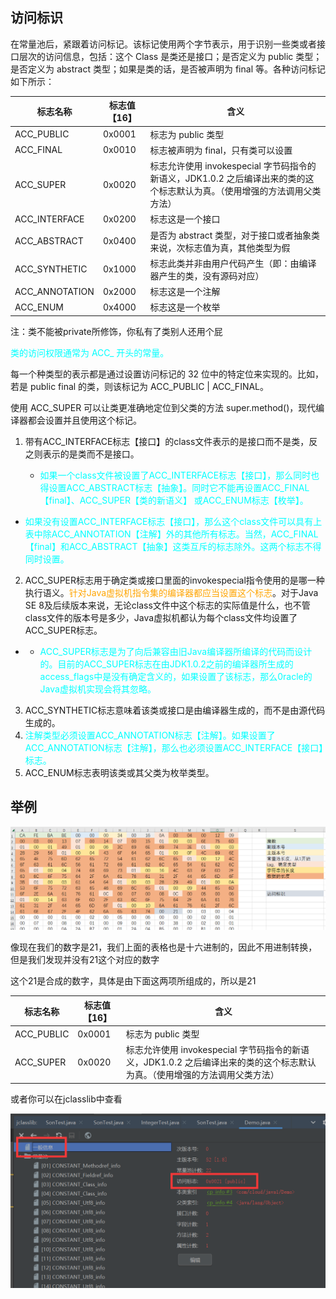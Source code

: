 ## 访问标识

在常量池后，紧跟着访问标记。该标记使用两个字节表示，用于识别一些类或者接口层次的访问信息，包括：这个 Class 是类还是接口；是否定义为 public 类型；是否定义为 abstract 类型；如果是类的话，是否被声明为 final 等。各种访问标记如下所示：

| 标志名称       | 标志值【16】 | 含义                                                         |
| -------------- | ------------ | ------------------------------------------------------------ |
| ACC_PUBLIC     | 0x0001       | 标志为 public 类型                                           |
| ACC_FINAL      | 0x0010       | 标志被声明为 final，只有类可以设置                           |
| ACC_SUPER      | 0x0020       | 标志允许使用 invokespecial 字节码指令的新语义，JDK1.0.2 之后编译出来的类的这个标志默认为真。（使用增强的方法调用父类方法） |
| ACC_INTERFACE  | 0x0200       | 标志这是一个接口                                             |
| ACC_ABSTRACT   | 0x0400       | 是否为 abstract 类型，对于接口或者抽象类来说，次标志值为真，其他类型为假 |
| ACC_SYNTHETIC  | 0x1000       | 标志此类并非由用户代码产生（即：由编译器产生的类，没有源码对应） |
| ACC_ANNOTATION | 0x2000       | 标志这是一个注解                                             |
| ACC_ENUM       | 0x4000       | 标志这是一个枚举                                             |

注：类不能被private所修饰，你私有了类别人还用个屁



<font color="cyan">类的访问权限通常为 ACC_ 开头的常量。</font>

每一个种类型的表示都是通过设置访问标记的 32 位中的特定位来实现的。比如，若是 public final 的类，则该标记为 ACC_PUBLIC | ACC_FINAL。

使用 ACC_SUPER 可以让类更准确地定位到父类的方法 super.method()，现代编译器都会设置并且使用这个标记。



1. 带有ACC_INTERFACE标志【接口】的class文件表示的是接口而不是类，反之则表示的是类而不是接口。 

	* <font color="cyan">如果一个class文件被设置了ACC_INTERFACE标志【接口】，那么同时也得设置ACC_ABSTRACT标志【抽象】。同时它不能再设置ACC_FINAL【final】、ACC_SUPER【类的新语义】 或ACC_ENUM标志【枚举】。</font>
* <font color="cyan">如果没有设置ACC_INTERFACE标志【接口】，那么这个class文件可以具有上表中除ACC_ANNOTATION【注解】外的其他所有标志。当然，ACC_FINAL【final】和ACC_ABSTRACT【抽象】这类互斥的标志除外。这两个标志不得同时设置。</font>
	
	
	
2. ACC_SUPER标志用于确定类或接口里面的invokespecial指令使用的是哪一种执行语义。<font color="orange">针对Java虚拟机指令集的编译器都应当设置这个标志</font>。对于Java SE 8及后续版本来说，无论class文件中这个标志的实际值是什么，也不管class文件的版本号是多少，Java虚拟机都认为每个class文件均设置了ACC_SUPER标志。 

- - <font color="cyan">ACC_SUPER标志是为了向后兼容由旧Java编译器所编译的代码而设计的。目前的ACC_SUPER标志在由JDK1.0.2之前的编译器所生成的access_flags中是没有确定含义的，如果设置了该标志，那么0racle的Java虚拟机实现会将其忽略。</font>

3. ACC_SYNTHETIC标志意味着该类或接口是由编译器生成的，而不是由源代码生成的。 
4. <font color="cyan">注解类型必须设置ACC_ANNOTATION标志【注解】。如果设置了ACC_ANNOTATION标志【注解】，那么也必须设置ACC_INTERFACE【接口】标志。 </font>
5. ACC_ENUM标志表明该类或其父类为枚举类型。



## 举例

![image-20230506000814330](image/82.%E8%AE%BF%E9%97%AE%E6%A0%87%E8%AF%86/image-20230506000814330.png)

像现在我们的数字是21，我们上面的表格也是十六进制的，因此不用进制转换，但是我们发现并没有21这个对应的数字

这个21是合成的数字，具体是由下面这两项所组成的，所以是21

| 标志名称   | 标志值【16】 | 含义                                                         |
| ---------- | ------------ | ------------------------------------------------------------ |
| ACC_PUBLIC | 0x0001       | 标志为 public 类型                                           |
| ACC_SUPER  | 0x0020       | 标志允许使用 invokespecial 字节码指令的新语义，JDK1.0.2 之后编译出来的类的这个标志默认为真。（使用增强的方法调用父类方法） |

或者你可以在jclasslib中查看

![image-20230506002955976](image/82.%E8%AE%BF%E9%97%AE%E6%A0%87%E8%AF%86/image-20230506002955976.png)